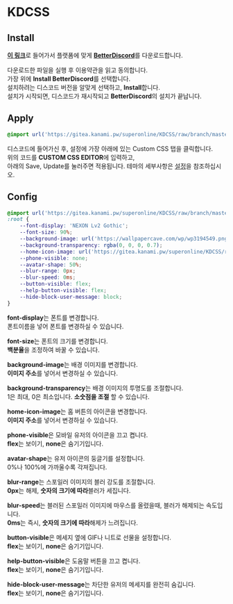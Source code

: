 # KDCSS

## Install
<p><strong><a href="https://github.com/BetterDiscord/Installer/releases/latest">이 링크</a></strong>로 들어가서 플랫폼에 맞게 <strong><a href="https://github.com/BetterDiscord/Installer/releases/latest">BetterDiscord</a></strong>를 다운로드합니다.</p>
다운로드한 파일을 실행 후 이용약관을 읽고 동의합니다.<br>
가장 위에 <strong>Install BetterDiscord</strong>를 선택합니다.<br>
설치하려는 디스코드 버전을 알맞게 선택하고, <strong>Install</strong>합니다.<br>
설치가 시작되면, 디스코드가 재시작되고 <strong>BetterDiscord</strong>의 설치가 끝납니다.

## Apply
```css
@import url('https://gitea.kanami.pw/superonline/KDCSS/raw/branch/master/kdcss.css');
```
디스코드에 들어가신 후, 설정에 가장 아래에 있는 Custom CSS 탭을 클릭합니다. <br>
위의 코드를 **CUSTOM CSS EDITOR**에 입력하고,  <br>
아래의 Save, Update를 눌러주면 적용됩니다.
테마의 세부사항은 <a href="#config">설정</a>을 참조하십시오.


## Config
```css
@import url('https://gitea.kanami.pw/superonline/KDCSS/raw/branch/master/kdcss.css');
:root {
    --font-display: 'NEXON Lv2 Gothic';
    --font-size: 90%;
    --background-image: url('https://wallpapercave.com/wp/wp3194549.png');
    --background-transparency: rgba(0, 0, 0, 0.7);
    --home-icon-image: url('https://gitea.kanami.pw/superonline/KDCSS/raw/branch/master/svg/discord.svg');
    --phone-visible: none;
    --avatar-shape: 50%;
    --blur-range: 0px;
    --blur-speed: 0ms;
    --button-visible: flex;
    --help-button-visible: flex;
    --hide-block-user-message: block;
}
```
<p><strong>font-display</strong>는 폰트를 변경합니다.<br>
    폰트이름을 넣어 폰트를 변경하실 수 있습니다.
    
<p><strong>font-size</strong>는 폰트의 크기를 변경합니다.<br>
    <strong>백분율</strong>을 조정하여 바꿀 수 있습니다.</p>
    
<p><strong>background-image</strong>는 배경 이미지를 변경합니다.<br>
    <strong>이미지 주소</strong>를 넣어서 변경하실 수 있습니다.</p>

<p><strong>background-transparency</strong>는 배경 이미지의 투명도를 조절합니다.<br>
    1은 최대, 0은 최소입니다. <strong>소숫점을 조절</strong> 할 수 있습니다.</p>

<p><strong>home-icon-image</strong>는 홈 버튼의 아이콘을 변경합니다.<br>
    <strong>이미지 주소</strong>를 넣어서 변경하실 수 있습니다.</p>

<p><strong>phone-visible</strong>은 모바일 유저의 아이콘을 끄고 켭니다.<br>
    <strong>flex</strong>는 보이기, <strong>none</strong>은 숨기기입니다.</p>

<p><strong>avatar-shape</strong>는 유저 아이콘의 둥글기를 설정합니다.<br>
    0%나 100%에 가까울수록 각져집니다.</p>
    
<p><strong>blur-range</strong>는 스포일러 이미지의 블러 강도를 조절합니다.<br>
    <strong>0px</strong>는 해제, <strong>숫자의 크기에 따라</strong>블러가 세집니다.</p>
    
<p><strong>blur-speed</strong>는 블러된 스포일러 이미지에 마우스를 올렸을때, 블러가 해제되는 속도입니다.<br>
    <strong>0ms</strong>는 즉시, <strong>숫자의 크기에 따라</strong>해제가 느려집니다.</p>
    
<p><strong>button-visible</strong>은 메세지 옆에 GIF나 니트로 선물을 설정합니다.<br>
    <strong>flex</strong>는 보이기, <strong>none</strong>은 숨기기입니다.</p>
    
<p><strong>help-button-visible</strong>은 도움말 버튼을 끄고 켭니다.<br>
    <strong>flex</strong>는 보이기, <strong>none</strong>은 숨기기입니다.</p>
    
<p><strong>hide-block-user-message</strong>는 차단한 유저의 메세지를 완전히 숨깁니다.<br>
    <strong>flex</strong>는 보이기, <strong>none</strong>은 숨기기입니다.</p>
